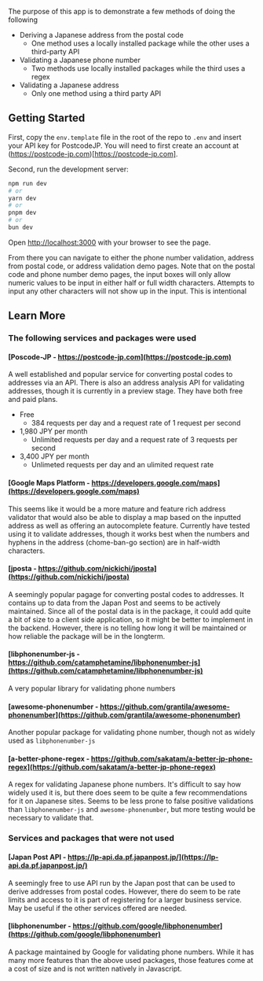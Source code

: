 The purpose of this app is to demonstrate a few methods of doing the following

- Deriving a Japanese address from the postal code
  - One method uses a locally installed package while the other uses a third-party API
- Validating a Japanese phone number
  - Two methods use locally installed packages while the third uses a regex
- Validating a Japanese address
  - Only one method using a third party API

## Getting Started

First, copy the `env.template` file in the root of the repo to `.env` and insert your API key for PostcodeJP. You will need to first create an account at (https://postcode-jp.com)[https://postcode-jp.com].

Second, run the development server:

```bash
npm run dev
# or
yarn dev
# or
pnpm dev
# or
bun dev
```

Open [http://localhost:3000](http://localhost:3000) with your browser to see the page.

From there you can navigate to either the phone number validation, address from postal code, or address validation demo pages. Note that on the postal code and phone number demo pages, the input boxes will only allow numeric values to be input in either half or full width characters. Attempts to input any other characters will not show up in the input. This is intentional

## Learn More

### The following services and packages were used

#### [Poscode-JP - https://postcode-jp.com](https://postcode-jp.com)

A well established and popular service for converting postal codes to addresses via an API. There is also an address analysis API for validating addresses, though it is currently in a preview stage. They have both free and paid plans.

- Free
  - 384 requests per day and a request rate of 1 request per second
- 1,980 JPY per month
  - Unlimited requests per day and a request rate of 3 requests per second
- 3,400 JPY per month
  - Unlimeted requests per day and an ulimited request rate

#### [Google Maps Platform - https://developers.google.com/maps](https://developers.google.com/maps)

This seems like it would be a more mature and feature rich address validator that would also be able to display a map based on the inputted address as well as offering an autocomplete feature. Currently have tested using it to validate addresses, though it works best when the numbers and hyphens in the address (chome-ban-go section) are in half-width characters.

#### [jposta - https://github.com/nickichi/jposta](https://github.com/nickichi/jposta)

A seemingly popular pagage for converting postal codes to addresses. It contains up to data from the Japan Post and seems to be actively maintained. Since all of the postal data is in the package, it could add quite a bit of size to a client side application, so it might be better to implement in the backend. However, there is no telling how long it will be maintained or how reliable the package will be in the longterm.

#### [libphonenumber-js - https://github.com/catamphetamine/libphonenumber-js](https://github.com/catamphetamine/libphonenumber-js)

A very popular library for validating phone numbers

#### [awesome-phonenumber - https://github.com/grantila/awesome-phonenumber](https://github.com/grantila/awesome-phonenumber)

Another popular package for validating phone number, though not as widely used as `libphonenumber-js`

#### [a-better-phone-regex - https://github.com/sakatam/a-better-jp-phone-regex](https://github.com/sakatam/a-better-jp-phone-regex)

A regex for validating Japanese phone numbers. It's difficult to say how widely used it is, but there does seem to be quite a few recommendations for it on Japanese sites. Seems to be less prone to false positive validations than `libphonenumber-js` and `awesome-phonenumber`, but more testing would be necessary to validate that.

### Services and packages that were not used

#### [Japan Post API - https://lp-api.da.pf.japanpost.jp/](https://lp-api.da.pf.japanpost.jp/)

A seemingly free to use API run by the Japan post that can be used to derive addresses from postal codes. However, there do seem to be rate limits and access to it is part of registering for a larger business service. May be useful if the other services offered are needed.

#### [libphonenumber - https://github.com/google/libphonenumber](https://github.com/google/libphonenumber)

A package maintained by Google for validating phone numbers. While it has many more features than the above used packages, those features come at a cost of size and is not written natively in Javascript.
